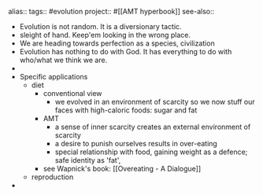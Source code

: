 alias::
tags:: #evolution 
project:: #[[AMT hyperbook]] 
see-also::
- Evolution is not random. It is a diversionary tactic.
- sleight of hand. Keep'em looking in the wrong place.
- We are heading towards perfection as a species, civilization
- Evolution has nothing to do with God. It has everything to do with who/what we think we are.
-
- Specific applications
	- diet
		- conventional view
			- we evolved in an environment of scarcity so we now stuff our faces with high-caloric foods: sugar and fat
		- AMT
			- a sense of inner scarcity creates an external environment of scarcity
			- a desire to punish ourselves results in over-eating
			- special relationship with food, gaining weight as a defence; safe identity as 'fat',
		- see Wapnick's book: [[Overeating - A Dialogue]]
	- reproduction
-
